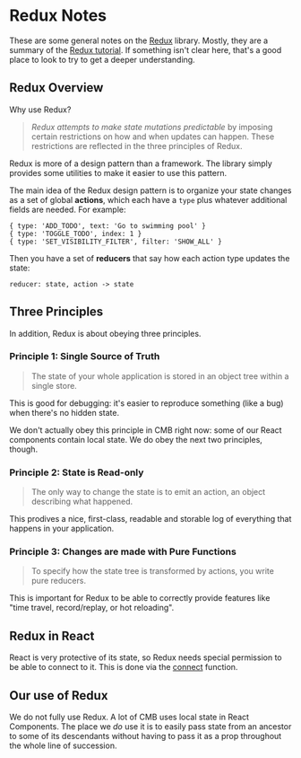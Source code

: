 # Redux Notes

These are some general notes on the [Redux](https://redux.js.org/) library.
Mostly, they are a summary of the
[Redux tutorial](https://redux.js.org/introduction/motivation). If something
isn't clear here, that's a good place to look to try to get a deeper
understanding.

## Redux Overview

Why use Redux?

> _Redux attempts to make state mutations predictable_ by imposing certain
> restrictions on how and when updates can happen. These restrictions are
> reflected in the three principles of Redux.

Redux is more of a design pattern than a framework. The library simply provides
some utilities to make it easier to use this pattern.

The main idea of the Redux design pattern is to organize your state changes as a
set of global **actions**, which each have a `type` plus whatever additional
fields are needed. For example:

    { type: 'ADD_TODO', text: 'Go to swimming pool' }
    { type: 'TOGGLE_TODO', index: 1 }
    { type: 'SET_VISIBILITY_FILTER', filter: 'SHOW_ALL' }

Then you have a set of **reducers** that say how each action type updates the
state:

    reducer: state, action -> state

## Three Principles

In addition, Redux is about obeying three principles.

### Principle 1: Single Source of Truth

> The state of your whole application is stored in an object tree within a
> single store.

This is good for debugging: it's easier to reproduce something (like a bug) when
there's no hidden state.

We don't actually obey this principle in CMB right now: some of our React
components contain local state. We do obey the next two principles, though.

### Principle 2: State is Read-only

> The only way to change the state is to emit an action, an object describing
> what happened.

This prodives a nice, first-class, readable and storable log of everything that
happens in your application.

### Principle 3: Changes are made with Pure Functions

> To specify how the state tree is transformed by actions, you write pure
> reducers.

This is important for Redux to be able to correctly provide features like "time
travel, record/replay, or hot reloading".

## Redux in React

React is very protective of its state, so Redux needs special permission to be
able to connect to it. This is done via the
[connect](https://redux.js.org/basics/usage-with-react) function.


## Our use of Redux

We do not fully use Redux. A lot of CMB uses local state in React Components.
The place we _do_ use it is to easily pass state from an ancestor to some of its
descendants without having to pass it as a prop throughout the whole line of
succession.

